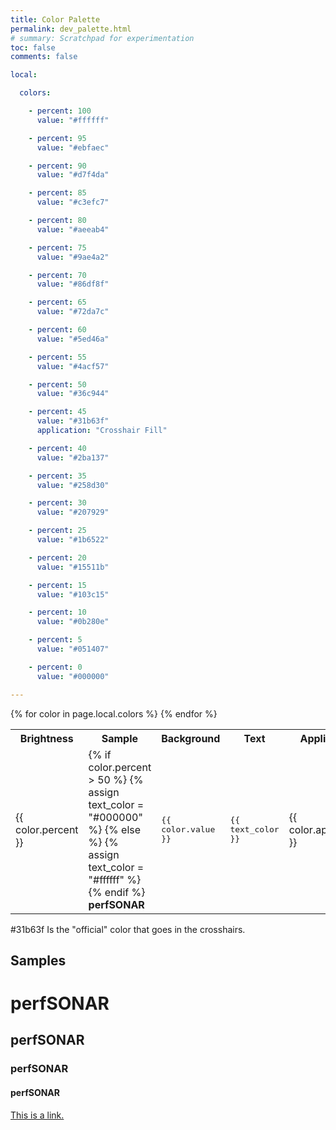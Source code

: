 ```yaml
---
title: Color Palette
permalink: dev_palette.html
# summary: Scratchpad for experimentation
toc: false
comments: false

local:

  colors:

    - percent: 100
      value: "#ffffff"

    - percent: 95
      value: "#ebfaec"

    - percent: 90
      value: "#d7f4da"

    - percent: 85
      value: "#c3efc7"

    - percent: 80
      value: "#aeeab4"

    - percent: 75
      value: "#9ae4a2"

    - percent: 70
      value: "#86df8f"

    - percent: 65
      value: "#72da7c"

    - percent: 60
      value: "#5ed46a"

    - percent: 55
      value: "#4acf57"

    - percent: 50
      value: "#36c944"

    - percent: 45
      value: "#31b63f"
      application: "Crosshair Fill"

    - percent: 40
      value: "#2ba137"

    - percent: 35
      value: "#258d30"

    - percent: 30
      value: "#207929"

    - percent: 25
      value: "#1b6522"

    - percent: 20
      value: "#15511b"

    - percent: 15
      value: "#103c15"

    - percent: 10
      value: "#0b280e"

    - percent: 5
      value: "#051407"

    - percent: 0
      value: "#000000"

---
```


<table>
<tr>
  <th>Brightness</th>
  <th>Sample</th>
  <th>Background</th>
  <th>Text</th>
  <th>Application</th>
</tr>
{% for color in page.local.colors %}
<tr>
  <td>{{ color.percent }}</td>
  <td style="background: {{ color.value }};">
    {% if color.percent > 50 %}
      {% assign text_color = "#000000" %}
    {% else %}
      {% assign text_color = "#ffffff" %}
    {% endif %}
    <div style="color: {{ text_color }};"><b>perfSONAR</b></div>
  </td>
  <td><tt>{{ color.value }}</tt></td>
  <td><tt>{{ text_color }}</tt></td>
  <td>{{ color.application }}</td>
</tr>
{% endfor %}
</table>

#31b63f Is the "official" color that goes in the crosshairs.

## Samples

<h1>perfSONAR</h1>
<h2>perfSONAR</h2>
<h3>perfSONAR</h3>
<h4>perfSONAR</h4>

[This is a link.]()

